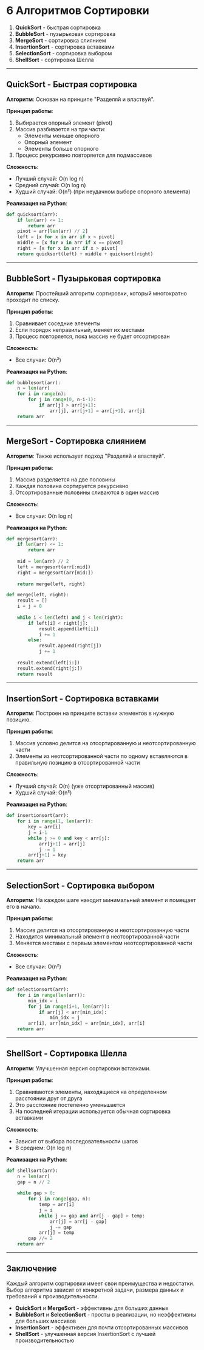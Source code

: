 
# 6 Алгоритмов Сортировки

1. **QuickSort** - быстрая сортировка
2. **BubbleSort** - пузырьковая сортировка
3. **MergeSort** - сортировка слиянием
4. **InsertionSort** - сортировка вставками
5. **SelectionSort** - сортировка выбором
6. **ShellSort** - сортировка Шелла

---

## QuickSort - Быстрая сортировка

**Алгоритм**: Основан на принципе "Разделяй и властвуй".

**Принцип работы**:
1. Выбирается опорный элемент (pivot)
2. Массив разбивается на три части:
   - Элементы меньше опорного
   - Опорный элемент
   - Элементы больше опорного
3. Процесс рекурсивно повторяется для подмассивов

**Сложность**:
- Лучший случай: O(n log n)
- Средний случай: O(n log n)
- Худший случай: O(n²) (при неудачном выборе опорного элемента)

**Реализация на Python**:
```python
def quicksort(arr):
    if len(arr) <= 1:
        return arr
    pivot = arr[len(arr) // 2]
    left = [x for x in arr if x < pivot]
    middle = [x for x in arr if x == pivot]
    right = [x for x in arr if x > pivot]
    return quicksort(left) + middle + quicksort(right)
```

---

## BubbleSort - Пузырьковая сортировка

**Алгоритм**: Простейший алгоритм сортировки, который многократно проходит по списку.

**Принцип работы**:
1. Сравнивает соседние элементы
2. Если порядок неправильный, меняет их местами
3. Процесс повторяется, пока массив не будет отсортирован

**Сложность**:
- Все случаи: O(n²)

**Реализация на Python**:
```python
def bubblesort(arr):
    n = len(arr)
    for i in range(n):
        for j in range(0, n-i-1):
            if arr[j] > arr[j+1]:
                arr[j], arr[j+1] = arr[j+1], arr[j]
    return arr
```

---

## MergeSort - Сортировка слиянием

**Алгоритм**: Также использует подход "Разделяй и властвуй".

**Принцип работы**:
1. Массив разделяется на две половины
2. Каждая половина сортируется рекурсивно
3. Отсортированные половины сливаются в один массив

**Сложность**:
- Все случаи: O(n log n)

**Реализация на Python**:
```python
def mergesort(arr):
    if len(arr) <= 1:
        return arr
    
    mid = len(arr) // 2
    left = mergesort(arr[:mid])
    right = mergesort(arr[mid:])
    
    return merge(left, right)

def merge(left, right):
    result = []
    i = j = 0
    
    while i < len(left) and j < len(right):
        if left[i] < right[j]:
            result.append(left[i])
            i += 1
        else:
            result.append(right[j])
            j += 1
    
    result.extend(left[i:])
    result.extend(right[j:])
    return result
```

---

## InsertionSort - Сортировка вставками

**Алгоритм**: Построен на принципе вставки элементов в нужную позицию.

**Принцип работы**:
1. Массив условно делится на отсортированную и неотсортированную части
2. Элементы из неотсортированной части по одному вставляются в правильную позицию в отсортированной части

**Сложность**:
- Лучший случай: O(n) (уже отсортированный массив)
- Худший случай: O(n²)

**Реализация на Python**:
```python
def insertionsort(arr):
    for i in range(1, len(arr)):
        key = arr[i]
        j = i-1
        while j >= 0 and key < arr[j]:
            arr[j+1] = arr[j]
            j -= 1
        arr[j+1] = key
    return arr
```

---

## SelectionSort - Сортировка выбором

**Алгоритм**: На каждом шаге находит минимальный элемент и помещает его в начало.

**Принцип работы**:
1. Массив делится на отсортированную и неотсортированную части
2. Находится минимальный элемент в неотсортированной части
3. Меняется местами с первым элементом неотсортированной части

**Сложность**:
- Все случаи: O(n²)

**Реализация на Python**:
```python
def selectionsort(arr):
    for i in range(len(arr)):
        min_idx = i
        for j in range(i+1, len(arr)):
            if arr[j] < arr[min_idx]:
                min_idx = j
        arr[i], arr[min_idx] = arr[min_idx], arr[i]
    return arr
```

---

## ShellSort - Сортировка Шелла

**Алгоритм**: Улучшенная версия сортировки вставками.

**Принцип работы**:
1. Сравниваются элементы, находящиеся на определенном расстоянии друг от друга
2. Это расстояние постепенно уменьшается
3. На последней итерации используется обычная сортировка вставками

**Сложность**:
- Зависит от выбора последовательности шагов
- В среднем: O(n log n)

**Реализация на Python**:
```python
def shellsort(arr):
    n = len(arr)
    gap = n // 2
    
    while gap > 0:
        for i in range(gap, n):
            temp = arr[i]
            j = i
            while j >= gap and arr[j - gap] > temp:
                arr[j] = arr[j - gap]
                j -= gap
            arr[j] = temp
        gap //= 2
    return arr
```

---

## Заключение

Каждый алгоритм сортировки имеет свои преимущества и недостатки. Выбор алгоритма зависит от конкретной задачи, размера данных и требований к производительности.

- **QuickSort** и **MergeSort** - эффективны для больших данных
- **BubbleSort** и **SelectionSort** - просты в реализации, но неэффективны для больших массивов
- **InsertionSort** - эффективен для почти отсортированных массивов
- **ShellSort** - улучшенная версия InsertionSort с лучшей производительностью
